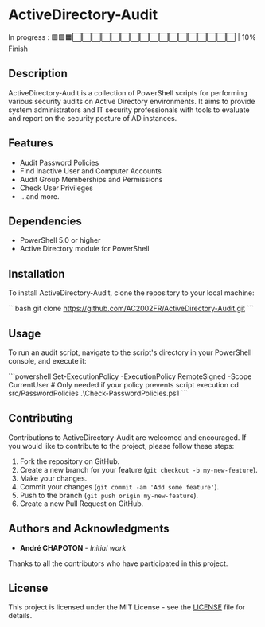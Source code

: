 # ActiveDirectory-Audit

In progress : 🟩🟩🟧⬜⬜⬜⬜⬜⬜⬜⬜⬜⬜⬜⬜⬜⬜⬜⬜⬜ | 10% Finish

## Description

ActiveDirectory-Audit is a collection of PowerShell scripts for performing various security audits on Active Directory environments. It aims to provide system administrators and IT security professionals with tools to evaluate and report on the security posture of AD instances.

## Features

- Audit Password Policies
- Find Inactive User and Computer Accounts
- Audit Group Memberships and Permissions
- Check User Privileges
- ...and more.

## Dependencies

- PowerShell 5.0 or higher
- Active Directory module for PowerShell

## Installation

To install ActiveDirectory-Audit, clone the repository to your local machine:

\`\`\`bash
git clone https://github.com/AC2002FR/ActiveDirectory-Audit.git
\`\`\`

## Usage

To run an audit script, navigate to the script's directory in your PowerShell console, and execute it:

\`\`\`powershell
Set-ExecutionPolicy -ExecutionPolicy RemoteSigned -Scope CurrentUser # Only needed if your policy prevents script execution
cd src/PasswordPolicies
.\Check-PasswordPolicies.ps1
\`\`\`

## Contributing

Contributions to ActiveDirectory-Audit are welcomed and encouraged. If you would like to contribute to the project, please follow these steps:

1. Fork the repository on GitHub.
2. Create a new branch for your feature (`git checkout -b my-new-feature`).
3. Make your changes.
4. Commit your changes (`git commit -am 'Add some feature'`).
5. Push to the branch (`git push origin my-new-feature`).
6. Create a new Pull Request on GitHub.

## Authors and Acknowledgments

- **André CHAPOTON** - *Initial work*

Thanks to all the contributors who have participated in this project.


## License

This project is licensed under the MIT License - see the [LICENSE](LICENSE) file for details.
